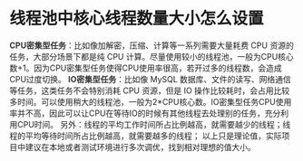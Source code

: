 # 线程池中核心线程数量大小怎么设置
**<font style="color:rgb(51, 51, 51);">CPU密集型任务</font>**<font style="color:rgb(34, 34, 34);">：比如像加解密，压缩、计算等一系列需要大量耗费 CPU 资源的任务，大部分场景下都是纯 CPU 计算。尽量使用较小的线程池，一般为CPU核心数+1。因为CPU密集型任务使得CPU使用率很高，若开过多的线程数，会造成CPU过度切换。</font>
**<font style="color:rgb(51, 51, 51);">IO密集型任务</font>**<font style="color:rgb(34, 34, 34);">：比如像 MySQL 数据库、文件的读写、网络通信等任务，这类任务不会特别消耗 CPU 资源，但是 IO 操作比较耗时，会占用比较多时间。可以使用稍大的线程池，一般为2*CPU核心数。IO密集型任务CPU使用率并不高，因此可以让CPU在等待IO的时候有其他线程去处理别的任务，充分利用CPU时间。</font>
<font style="color:rgb(34, 34, 34);">另外：线程的平均工作时间所占比例越高，就需要越少的线程；线程的平均等待时间所占比例越高，就需要越多的线程；</font>
<font style="color:rgb(34, 34, 34);">以上只是理论值，实际项目中建议在本地或者测试环境进行多次调优，找到相对理想的值大小。</font>
